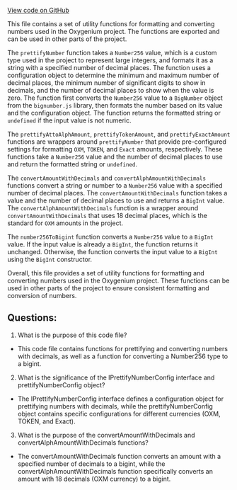 [View code on GitHub](https://github.com/oxygenium/oxygenium-web3/packages/web3/src/utils/number.ts)

This file contains a set of utility functions for formatting and converting numbers used in the Oxygenium project. The functions are exported and can be used in other parts of the project.

The `prettifyNumber` function takes a `Number256` value, which is a custom type used in the project to represent large integers, and formats it as a string with a specified number of decimal places. The function uses a configuration object to determine the minimum and maximum number of decimal places, the minimum number of significant digits to show in decimals, and the number of decimal places to show when the value is zero. The function first converts the `Number256` value to a `BigNumber` object from the `bignumber.js` library, then formats the number based on its value and the configuration object. The function returns the formatted string or `undefined` if the input value is not numeric.

The `prettifyAttoAlphAmount`, `prettifyTokenAmount`, and `prettifyExactAmount` functions are wrappers around `prettifyNumber` that provide pre-configured settings for formatting `OXM`, `TOKEN`, and `Exact` amounts, respectively. These functions take a `Number256` value and the number of decimal places to use and return the formatted string or `undefined`.

The `convertAmountWithDecimals` and `convertAlphAmountWithDecimals` functions convert a string or number to a `Number256` value with a specified number of decimal places. The `convertAmountWithDecimals` function takes a value and the number of decimal places to use and returns a `BigInt` value. The `convertAlphAmountWithDecimals` function is a wrapper around `convertAmountWithDecimals` that uses 18 decimal places, which is the standard for `OXM` amounts in the project.

The `number256ToBigint` function converts a `Number256` value to a `BigInt` value. If the input value is already a `BigInt`, the function returns it unchanged. Otherwise, the function converts the input value to a `BigInt` using the `BigInt` constructor.

Overall, this file provides a set of utility functions for formatting and converting numbers used in the Oxygenium project. These functions can be used in other parts of the project to ensure consistent formatting and conversion of numbers.
## Questions: 
 1. What is the purpose of this code file?
- This code file contains functions for prettifying and converting numbers with decimals, as well as a function for converting a Number256 type to a bigint.

2. What is the significance of the IPrettifyNumberConfig interface and prettifyNumberConfig object?
- The IPrettifyNumberConfig interface defines a configuration object for prettifying numbers with decimals, while the prettifyNumberConfig object contains specific configurations for different currencies (OXM, TOKEN, and Exact).

3. What is the purpose of the convertAmountWithDecimals and convertAlphAmountWithDecimals functions?
- The convertAmountWithDecimals function converts an amount with a specified number of decimals to a bigint, while the convertAlphAmountWithDecimals function specifically converts an amount with 18 decimals (OXM currency) to a bigint.